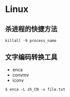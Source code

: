 # Linux

## 杀进程的快捷方法

```
killall -9 process_name
```

## 文字编码转换工具

* enca
* convmv
* iconv

```
$ enca -L zh_CN -x file.txt
```




